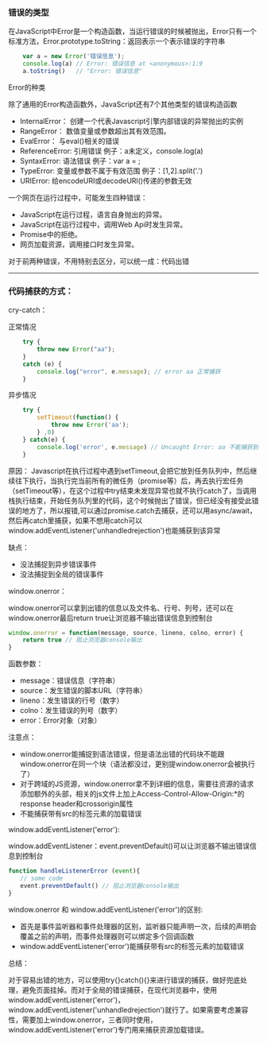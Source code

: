 ### 错误的类型

在JavaScript中Error是一个构造函数，当运行错误的时候被抛出，Error只有一个标准方法，Error.prototype.toString：返回表示一个表示错误的字符串

```javascript
    var a = new Error('错误信息');
    console.log(a) // Error: 错误信息 at <anonymous>:1:9
    a.toString()   // "Error: 错误信息"
```

Error的种类

除了通用的Error构造函数外，JavaScript还有7个其他类型的错误构造函数

- InternalError：   创建一个代表Javascript引擎内部错误的异常抛出的实例
- RangeError：      数值变量或参数超出其有效范围。
- EvalError：       与eval()相关的错误
- ReferenceError:   引用错误 例子：a未定义，console.log(a)
- SyntaxError:      语法错误  例子：var a = ;
- TypeError:        变量或参数不属于有效范围  例子：[1,2].split('.')
- URIError:         给encodeURI或decodeURl()传递的参数无效

一个网页在运行过程中，可能发生四种错误：

- JavaScript在运行过程，语言自身抛出的异常。
- JavaScript在运行过程中，调用Web Api时发生异常。
- Promise中的拒绝。
- 网页加载资源，调用接口时发生异常。

对于前两种错误，不用特别去区分，可以统一成：代码出错

---

### 代码捕获的方式：

cry-catch：

正常情况

```javascript
    try {
        throw new Error("aa");
    }
    catch (e) {
        console.log("error", e.message); // error aa 正常捕获
    }
```

异步情况

```javascript
    try {
        setTimeout(function() {
            throw new Error('aa');
        } ,0)
    } catch(e) {
        console.log('error', e.message) // Uncaught Error: aa 不能捕获到
    }
```
原因： Javascript在执行过程中遇到setTimeout,会把它放到任务队列中，然后继续往下执行，当执行完当前所有的微任务（promise等）后，再去执行宏任务（setTimeout等），在这个过程中try结束未发现异常也就不执行catch了，当调用栈执行结束，开始任务队列里的代码，这个时候抛出了错误，但已经没有接受此错误的地方了，所以报错,可以通过promise.catch去捕获，还可以用async/await，然后再catch里捕获，如果不想用catch可以window.addEventListener('unhandledrejection')也能捕获到该异常

缺点：
- 没法捕捉到异步错误事件
- 没法捕捉到全局的错误事件

window.onerror：

window.onerror可以拿到出错的信息以及文件名、行号、列号，还可以在window.onerror最后return true让浏览器不输出错误信息到控制台

```javascript
window.onerror = function(message, source, lineno, colno, error) { 
    return true // 阻止浏览器console输出
}
```

函数参数：

- message：错误信息（字符串）
- source：发生错误的脚本URL（字符串）
- lineno：发生错误的行号（数字）
- colno：发生错误的列号（数字）
- error：Error对象（对象）

注意点：
- window.onerror能捕捉到语法错误，但是语法出错的代码块不能跟window.onerror在同一个块（语法都没过，更别提window.onerror会被执行了）
- 对于跨域的JS资源，window.onerror拿不到详细的信息，需要往资源的请求添加额外的头部，相关的js文件上加上Access-Control-Allow-Origin:*的response header和crossorigin属性
- 不能捕获带有src的标签元素的加载错误

window.addEventListener('error'):

window.addEventListener：event.preventDefault()可以让浏览器不输出错误信息到控制台

```javascript
function handleListenerError (event){
　　// some code
　　event.preventDefault() // 阻止浏览器console输出
}
```


window.onerror 和 window.addEventListener('error')的区别:

- 首先是事件监听器和事件处理器的区别，监听器只能声明一次，后续的声明会覆盖之前的声明，而事件处理器则可以绑定多个回调函数
- window.addEventListener('error')能捕获带有src的标签元素的加载错误

总结：

对于容易出错的地方，可以使用try{}catch(){}来进行错误的捕获，做好兜底处理，避免页面挂掉。而对于全局的错误捕获，在现代浏览器中，使用window.addEventListener('error')，window.addEventListener('unhandledrejection')就行了。如果需要考虑兼容性，需要加上window.onerror，三者同时使用，window.addEventListener('error')专门用来捕获资源加载错误。